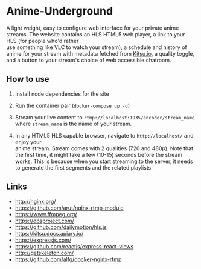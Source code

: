 Anime-Underground 
===================== 
 
A light weight, easy to configure web interface for your private anime streams. 
The website contains an HLS HTML5 web player, a link to your HLS (for people who'd rather  
use something like VLC to watch your stream), a schedule and history of anime for your stream with metadata fetched from [Kitsu.io](https://kitsu.io/), a quality toggle, and a button to your stream's choice of web accessible chatroom. 
 
How to use 
---------- 
 
1. Install node dependencies for the site 
 
2. Run the container pair (`docker-compose up -d`) 
 
2. Stream your live content to `rtmp://localhost:1935/encoder/stream_name` where 
   `stream_name` is the name of your stream. 
 
3. In any HTML5 HLS capable browser, navigate to `http://localhost/` and enjoy your  
   anime stream.  Stream comes with 2 qualities (720 and 480p).  Note that the first time, 
   it might take a few (10-15) seconds before the stream works. This is because 
   when you start streaming to the server, it needs to generate the first 
   segments and the related playlists. 
 
Links 
----- 
 
* http://nginx.org/ 
* https://github.com/arut/nginx-rtmp-module 
* https://www.ffmpeg.org/ 
* https://obsproject.com/ 
* https://github.com/dailymotion/hls.js 
* https://kitsu.docs.apiary.io/ 
* https://expressjs.com/ 
* https://github.com/reactjs/express-react-views 
* http://getskeleton.com/ 
* https://github.com/alfg/docker-nginx-rtmp 
